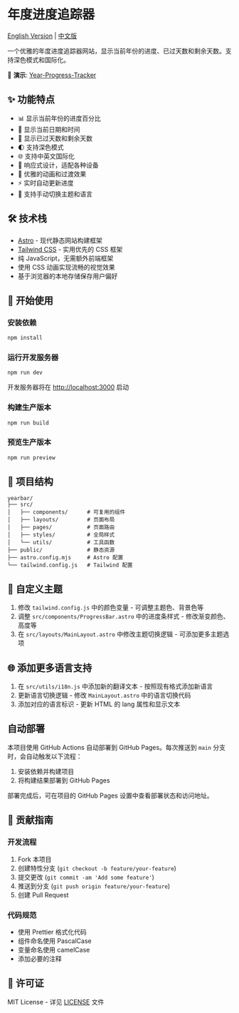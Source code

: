 # 年度进度追踪器

[English Version](README_EN.md) | [中文版](README.md)

一个优雅的年度进度追踪器网站，显示当前年份的进度、已过天数和剩余天数。支持深色模式和国际化。

🔗 **演示**: [Year-Progress-Tracker](https://eyozy.github.io/Year-Progress-Tracker/)

## ✨ 功能特点

- 📊 显示当前年份的进度百分比
- 📅 显示当前日期和时间
- 🔢 显示已过天数和剩余天数
- 🌓 支持深色模式
- 🌐 支持中英文国际化
- 📱 响应式设计，适配各种设备
- 🎨 优雅的动画和过渡效果
- ⚡ 实时自动更新进度
- 🔄 支持手动切换主题和语言

## 🛠️ 技术栈

- [Astro](https://astro.build) - 现代静态网站构建框架
- [Tailwind CSS](https://tailwindcss.com) - 实用优先的 CSS 框架
- 纯 JavaScript，无需额外前端框架
- 使用 CSS 动画实现流畅的视觉效果
- 基于浏览器的本地存储保存用户偏好

## 🚀 开始使用

### 安装依赖

```bash
npm install
```

### 运行开发服务器

```bash
npm run dev
```

开发服务器将在 [http://localhost:3000](http://localhost:3000) 启动

### 构建生产版本

```bash
npm run build
```

### 预览生产版本

```bash
npm run preview
```

## 📂 项目结构

```
yearbar/
├── src/
│   ├── components/      # 可复用的组件
│   ├── layouts/         # 页面布局
│   ├── pages/           # 页面路由
│   ├── styles/          # 全局样式
│   └── utils/           # 工具函数
├── public/              # 静态资源
├── astro.config.mjs     # Astro 配置
└── tailwind.config.js   # Tailwind 配置
```

## 🎨 自定义主题

1. 修改 `tailwind.config.js` 中的颜色变量 - 可调整主题色、背景色等
2. 调整 `src/components/ProgressBar.astro` 中的进度条样式 - 修改渐变颜色、高度等
3. 在 `src/layouts/MainLayout.astro` 中修改主题切换逻辑 - 可添加更多主题选项

## 🌐 添加更多语言支持

1. 在 `src/utils/i18n.js` 中添加新的翻译文本 - 按照现有格式添加新语言
2. 更新语言切换逻辑 - 修改 `MainLayout.astro` 中的语言切换代码
3. 添加对应的语言标识 - 更新 HTML 的 lang 属性和显示文本

## 自动部署

本项目使用 GitHub Actions 自动部署到 GitHub Pages。每次推送到 `main` 分支时，会自动触发以下流程：

1. 安装依赖并构建项目
2. 将构建结果部署到 GitHub Pages

部署完成后，可在项目的 GitHub Pages 设置中查看部署状态和访问地址。

## 🤝 贡献指南

### 开发流程
1. Fork 本项目
2. 创建特性分支 (`git checkout -b feature/your-feature`)
3. 提交更改 (`git commit -am 'Add some feature'`)
4. 推送到分支 (`git push origin feature/your-feature`)
5. 创建 Pull Request

### 代码规范
- 使用 Prettier 格式化代码
- 组件命名使用 PascalCase
- 变量命名使用 camelCase
- 添加必要的注释

## 📜 许可证

MIT License - 详见 [LICENSE](LICENSE) 文件
